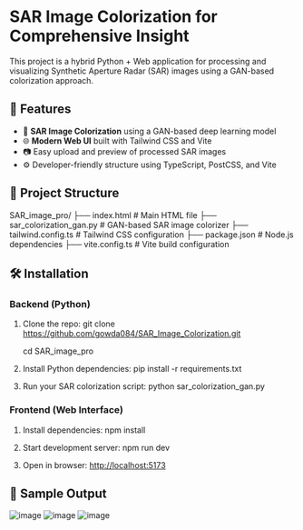 # SAR Image Colorization for Comprehensive Insight 

This project is a hybrid Python + Web application for processing and visualizing Synthetic Aperture Radar (SAR) images using a GAN-based colorization approach.

## 🚀 Features

- 🎨 **SAR Image Colorization** using a GAN-based deep learning model 
- 🌐 **Modern Web UI** built with Tailwind CSS and Vite
- 📷 Easy upload and preview of processed SAR images
- ⚙️ Developer-friendly structure using TypeScript, PostCSS, and Vite

## 📁 Project Structure

SAR_image_pro/
├── index.html # Main HTML file
├── sar_colorization_gan.py # GAN-based SAR image colorizer
├── tailwind.config.ts # Tailwind CSS configuration
├── package.json # Node.js dependencies
├── vite.config.ts # Vite build configuration


## 🛠️ Installation

### Backend (Python)

1. Clone the repo:
    git clone https://github.com/gowda084/SAR_Image_Colorization.git
   
    cd SAR_image_pro
  
3. Install Python dependencies:
    pip install -r requirements.txt  

4. Run your SAR colorization script:
    python sar_colorization_gan.py

### Frontend (Web Interface)

1. Install dependencies:
    npm install

2. Start development server:
    npm run dev
   
3. Open in browser: [http://localhost:5173](http://localhost:5173)

## 📸 Sample Output

![image](https://github.com/user-attachments/assets/e5bbebe2-b3a3-433a-87d7-7271d05ea0da)
![image](https://github.com/user-attachments/assets/6c230c25-31eb-4bd7-9cc2-aac6581d983a)
![image](https://github.com/user-attachments/assets/ffe30893-256c-4f6e-85cb-4534fbc0952e)





